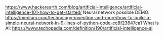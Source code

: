 https://www.hackerearth.com/blog/artificial-intelligence/artificial-intelligence-101-how-to-get-started/
Neural network possible DEMO:
https://medium.com/technology-invention-and-more/how-to-build-a-simple-neural-network-in-9-lines-of-python-code-cc8f23647ca1
What is AI:
https://www.techopedia.com/definition/190/artificial-intelligence-ai
